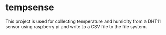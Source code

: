 # tempsense
This project is used for collecting temperature and humidity from a DHT11 sensor using raspberry pi and write to a CSV file to the file system.
